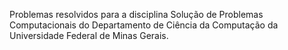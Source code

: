 Problemas resolvidos para a disciplina Solução de Problemas Computacionais do Departamento de Ciência da Computação da Universidade Federal de Minas Gerais. 